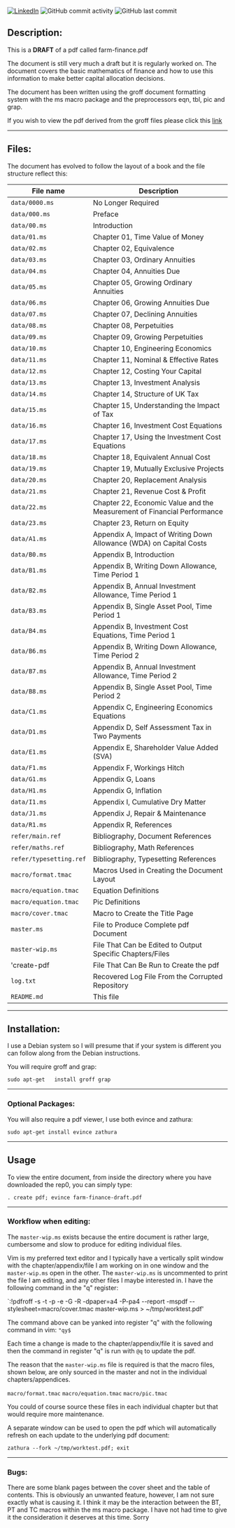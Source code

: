 [![LinkedIn](https://img.shields.io/badge/LinkedIn-0077B5?style=for-the-badge&logo=linkedin&logoColor=white&style=flat-square)](https://www.linkedin.com/in/grahammonteith/)
![GitHub commit activity](https://img.shields.io/github/commit-activity/m/gmonteith/farm-finance)
![GitHub last commit](https://img.shields.io/github/last-commit/gmonteith/farm-finance)

## Description:
This is a **DRAFT** of a pdf called farm-finance.pdf

The document is still very much a draft but it is regularly worked on. The
document covers the basic mathematics of finance and how to use this
information to make better capital allocation decisions.

The document has been written using the groff document formatting system with
the ms macro package and the preprocessors eqn, tbl, pic and grap.

If you wish to view the pdf derived from the groff files please click this
[link](https://1drv.ms/u/s!AoOgbX-hORgAbURCh_B81JfDlzo?e=bIn5IV)

---

## Files:
The document has evolved to follow the layout of a book and the file structure
reflect this:

File name | Description
--------- | -----------
`data/0000.ms` | No Longer Required
`data/000.ms` | Preface
`data/00.ms` | Introduction
`data/01.ms` | Chapter 01, Time Value of Money
`data/02.ms` | Chapter 02, Equivalence
`data/03.ms` | Chapter 03, Ordinary Annuities
`data/04.ms` | Chapter 04, Annuities Due
`data/05.ms` | Chapter 05, Growing Ordinary Annuities
`data/06.ms` | Chapter 06, Growing Annuities Due
`data/07.ms` | Chapter 07, Declining Annuities
`data/08.ms` | Chapter 08, Perpetuities
`data/09.ms` | Chapter 09, Growing Perpetuities
`data/10.ms` | Chapter 10, Engineering Economics
`data/11.ms` | Chapter 11, Nominal & Effective Rates
`data/12.ms` | Chapter 12, Costing Your Capital
`data/13.ms` | Chapter 13, Investment Analysis
`data/14.ms` | Chapter 14, Structure of UK Tax
`data/15.ms` | Chapter 15, Understanding the Impact of Tax
`data/16.ms` | Chapter 16, Investment Cost Equations
`data/17.ms` | Chapter 17, Using the Investment Cost Equations
`data/18.ms` | Chapter 18, Equivalent Annual Cost
`data/19.ms` | Chapter 19, Mutually Exclusive Projects
`data/20.ms` | Chapter 20, Replacement Analysis
`data/21.ms` | Chapter 21, Revenue Cost & Profit
`data/22.ms` | Chapter 22, Economic Value and the Measurement of Financial Performance
`data/23.ms` | Chapter 23, Return on Equity
`data/A1.ms` | Appendix A, Impact of Writing Down Allowance (WDA) on Capital Costs
`data/B0.ms` | Appendix B, Introduction
`data/B1.ms` | Appendix B, Writing Down Allowance, Time Period 1
`data/B2.ms` | Appendix B, Annual Investment Allowance, Time Period 1
`data/B3.ms` | Appendix B, Single Asset Pool, Time Period 1
`data/B4.ms` | Appendix B, Investment Cost Equations, Time Period 1
`data/B6.ms` | Appendix B, Writing Down Allowance, Time Period 2
`data/B7.ms` | Appendix B, Annual Investment Allowance, Time Period 2
`data/B8.ms` | Appendix B, Single Asset Pool, Time Period 2
`data/C1.ms` | Appendix C, Engineering Economics Equations
`data/D1.ms` | Appendix D, Self Assessment Tax in Two Payments
`data/E1.ms` | Appendix E, Shareholder Value Added (SVA)
`data/F1.ms` | Appendix F, Workings Hitch
`data/G1.ms` | Appendix G, Loans
`data/H1.ms` | Appendix G, Inflation
`data/I1.ms` | Appendix I, Cumulative Dry Matter
`data/J1.ms` | Appendix J, Repair & Maintenance
`data/R1.ms` | Appendix R, References
`refer/main.ref` | Bibliography, Document References
`refer/maths.ref` | Bibliography, Math References
`refer/typesetting.ref` | Bibliography, Typesetting References
`macro/format.tmac` | Macros Used in Creating the Document Layout
`macro/equation.tmac` | Equation Definitions
`macro/equation.tmac` | Pic Definitions
`macro/cover.tmac` | Macro to Create the Title Page
`master.ms` | File to Produce Complete pdf Document
`master-wip.ms` | File That Can be Edited to Output Specific Chapters/Files
'create-pdf | File That Can Be Run to Create the pdf
`log.txt` | Recovered Log File From the Corrupted Repository
`README.md` | This file

---

## Installation:
I use a Debian system so I will presume that if your system is different you
can follow along from the Debian instructions.

You will require groff and grap:

`sudo apt-get	install groff grap`

---

### Optional Packages:
You will also require a pdf viewer, I use both evince and zathura:

`sudo apt-get install evince zathura`

---

## Usage
To view the entire document, from inside the directory where you have
downloaded the rep0,  you can simply type:

`. create pdf; evince farm-finance-draft.pdf`

---

### Workflow when editing:
The `master-wip.ms` exists because the entire document is rather large,
cumbersome and slow to produce for editing individual files.

Vim is my preferred text editor and I typically have a vertically split window
with the chapter/appendix/file I am working on in one window and the
`master-wip.ms` open in the other. The `master-wip.ms` is uncommented to print
the file I am editing, and any other files I maybe interested in. I have the
following command in the "q" register:

`:!pdfroff -s -t -p -e -G -R -dpaper=a4 -P-pa4 --report -mspdf
--stylesheet=macro/cover.tmac master-wip.ms > ~/tmp/worktest.pdf'

The command above can be yanked into register "q" with the following command in
vim: `"qy$`

Each time a change is made to the chapter/appendix/file it is saved and then
the command in register "q" is run with `@q` to update the pdf.

The reason that the `master-wip.ms` file is required is that the macro files,
shown below, are only sourced in the master and not in the individual
chapters/appendices.

`macro/format.tmac`
`macro/equation.tmac`
`macro/pic.tmac`

You could of course source these files in each individual chapter but that
would require more maintenance.

A separate window can be used to open the pdf which will automatically refresh
on each update to the underlying pdf document:

`zathura --fork ~/tmp/worktest.pdf; exit`

---

### Bugs:
There are some blank pages between the cover sheet and the table of contents.
This is obviously an unwanted feature, however, I am not sure exactly what is
causing it. I think it may be the interaction between the BT, PT and TC macros
within the ms macro package. I have not had time to give it the consideration
it deserves at this time. Sorry
